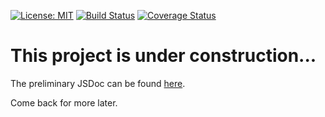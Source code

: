 [![License: MIT](https://img.shields.io/badge/License-MIT-blue.svg)](https://opensource.org/licenses/MIT)
[![Build Status](https://img.shields.io/github/workflow/status/tsmx/json-tools/git-ci-build)](https://img.shields.io/github/workflow/status/tsmx/json-tools/git-ci-build)
[![Coverage Status](https://coveralls.io/repos/github/tsmx/json-tools/badge.svg?branch=master)](https://coveralls.io/github/tsmx/json-tools?branch=master)

# This project is under construction...

The preliminary JSDoc can be found [here](https://tsmx.github.io/json-tools/).

Come back for more later.